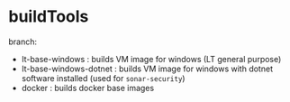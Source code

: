 # buildTools

branch:
- lt-base-windows : builds VM image for windows (LT general purpose)
- lt-base-windows-dotnet : builds VM image for windows with dotnet software installed (used for `sonar-security`)
- docker : builds docker base images
